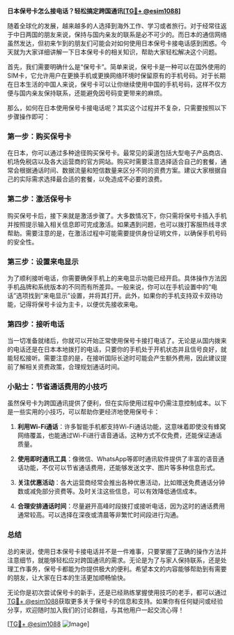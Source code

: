 **日本保号卡怎么接电话？轻松搞定跨国通讯[[TG💪+ @esim1088](https://t.me/s/esim1088)]**

随着全球化的发展，越来越多的人选择到海外工作、学习或者旅行。对于经常往返于中日两国的朋友来说，保持与国内亲友的联系是必不可少的。而日本的通信网络虽然发达，但初来乍到的朋友们可能会对如何使用日本保号卡接电话感到困惑。今天就为大家详细讲解一下日本保号卡的相关知识，帮助大家轻松解决这个问题。

首先，我们需要明确什么是“保号卡”。简单来说，保号卡是一种可以在国外使用的SIM卡，它允许用户在更换手机或更换网络环境时保留原有的手机号码。对于长期在日本生活的中国人来说，保号卡可以让你继续使用中国的手机号码，这样不仅方便与国内亲友保持联系，还能避免因号码变更带来的麻烦。

那么，如何在日本使用保号卡接电话呢？其实这个过程并不复杂，只需要按照以下步骤操作即可：

### 第一步：购买保号卡

在日本，你可以通过多种途径购买保号卡。最常见的渠道包括大型电子产品商店、机场免税店以及各大运营商的官方网站。购买时需要注意选择适合自己的套餐，通常会根据通话时间、数据流量和短信数量来区分不同的资费方案。建议大家根据自己的实际需求选择最合适的套餐，以免造成不必要的浪费。

### 第二步：激活保号卡

购买保号卡后，接下来就是激活步骤了。大多数情况下，你只需将保号卡插入手机并按照提示输入相关信息即可完成激活。如果遇到问题，也可以拨打客服热线寻求帮助。需要注意的是，在激活过程中可能需要提供身份证明文件，以确保手机号码的安全性。

### 第三步：设置来电显示

为了顺利接听电话，你需要确保手机上的来电显示功能已经开启。具体操作方法因手机品牌和系统版本的不同而有所差异。一般来说，你可以在手机设置中的“电话”选项找到“来电显示”设置，并将其打开。此外，如果你的手机支持双卡双待功能，记得将保号卡设为主卡，以便优先接收来电。

### 第四步：接听电话

当一切准备就绪后，你就可以开始正常使用保号卡接打电话了。无论是从国内拨来的电话还是在日本本地拨打的电话，只要你的手机处于开机状态并且信号良好，就能轻松接听。需要注意的是，在接听国际长途时可能会产生额外费用，因此建议提前了解相关资费政策，合理规划通话时间。

### 小贴士：节省通话费用的小技巧

虽然保号卡为跨国通讯提供了便利，但在实际使用过程中仍需注意控制成本。以下是一些实用的小技巧，可以帮助你更经济地使用保号卡：

1. **利用Wi-Fi通话**：许多智能手机都支持Wi-Fi通话功能，这意味着即使没有蜂窝网络覆盖，也能通过Wi-Fi进行语音通话。这种方式不仅免费，还能保证通话质量。
   
2. **使用即时通讯工具**：像微信、WhatsApp等即时通讯软件提供了丰富的语音通话功能，不仅可以节省通话费用，还能够发送文字、图片等多种信息形式。

3. **关注优惠活动**：各大运营商经常会推出各种优惠活动，比如赠送免费通话分钟数或减免部分资费等。及时关注这些信息，可以有效降低通信成本。

4. **合理安排通话时间**：尽量避开高峰时段拨打或接听电话，因为这时的通话费用通常较高。可以选择在深夜或清晨等非繁忙时间段进行沟通。

### 总结

总的来说，使用日本保号卡接电话并不是一件难事，只要掌握了正确的操作方法并注意细节，就能够轻松应对跨国通讯的需求。无论是为了与家人保持联系，还是处理工作事务，保号卡都能为你提供极大的便利。希望本文的内容能够帮助到有需要的朋友，让大家在日本的生活更加顺畅愉快。

无论你是初次尝试保号卡的新手，还是已经熟练掌握使用技巧的老手，都可以通过[TG💪+ @esim1088](https://t.me/s/esim1088)获取更多关于保号卡的信息和支持。如果你有任何疑问或经验分享，欢迎随时加入我们的讨论群组，与其他用户一起交流心得！

[[TG💪+ @esim1088](https://t.me/s/esim1088) ![Image](https://i.postimg.cc/4NQfJmqS/Snipaste-2025-05-13-00-14-12.png)]